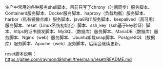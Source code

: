 生产中常用的各种服务shell脚本，目前只写了chrony（时间同步）服务脚本、Containerd服务脚本、Docker服务脚本、haproxy（负载均衡）服务脚本、harbor（私有镜像仓库）服务脚本、java8和11服务脚本、keepalived（高可用）服务脚本、reset（Linux系统初始化）脚本、ssh_key（ssh基于key验证）脚本、https的证书颁发脚本、MySQL（数据库）服务脚本、MariaDB（数据库）服务脚本、Nginx（web）服务脚本、Ubuntu卸载snap脚本、PostgreSQL（数据库）服务脚本、Apache（web）服务脚本，后续会继续更新。

reset脚本说明：https://gitee.com/raymond9/shell/tree/main/reset/README.md
